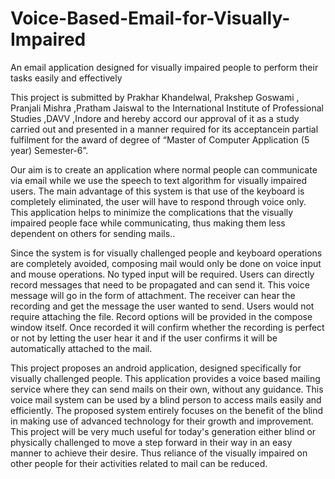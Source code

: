 # Voice-Based-Email-for-Visually-Impaired
An email application designed for visually impaired people to perform their tasks easily and effectively

This project is submitted by Prakhar Khandelwal, Prakshep Goswami , Pranjali Mishra ,Pratham Jaiswal to the International Institute of  Professional Studies ,DAVV ,Indore and hereby accord our approval of it  as a study carried out and presented in a manner required for its acceptancein partial fulfilment for the award of degree of “Master of Computer  Application (5 year) Semester-6”.

Our aim is to create an application where normal people can communicate via email while we use the speech to text algorithm for visually impaired users. The main advantage of this system is that use of the keyboard is completely eliminated, the user will have to respond through voice only. This application helps to minimize the complications that the visually impaired people face while communicating, thus making them less dependent on others for sending mails..

Since the system is for visually challenged people and keyboard operations are completely avoided, composing mail would only be done on voice input and mouse operations. No typed input will be required. Users can directly record messages that need to be propagated and can send it. This voice message will go in the form of attachment. The receiver can hear the recording and get the message the user wanted to send. Users would not require attaching the file. Record options will be provided in the compose window itself. Once recorded it will confirm whether the recording is perfect or not by letting the user hear it and if the user confirms it will be automatically attached to the mail.

This project proposes an android application, designed specifically for visually challenged people. This application provides a voice based mailing service where they can send mails on their own, without any guidance. This voice mail system can be used by a blind person to access mails easily and efficiently. The proposed system entirely focuses on the benefit of the blind in making use of advanced technology for their growth and improvement. This project will be very much useful for today's generation either blind or physically challenged to move a step forward in their way in an easy manner to achieve their desire. Thus reliance of the visually impaired on other people for their activities related to mail can be reduced.
